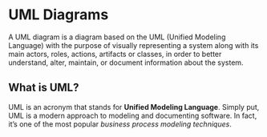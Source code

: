 # UML Diagrams
A UML diagram is a diagram based on the UML (Unified Modeling Language) with the purpose of visually representing a system along with its main actors, roles, actions, artifacts or classes, in order to better understand, alter, maintain, or document information about the system.

## What is UML?
UML is an acronym that stands for **Unified Modeling Language**. Simply put, UML is a modern approach to modeling and documenting software. 
In fact, it’s one of the most popular _business process modeling techniques_.
